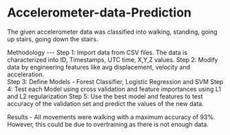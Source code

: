 # Accelerometer-data-Prediction
The given accelerometer data was classified into walking, standing, going up stairs, going down the stairs.

Methodology ---
Step 1: Import data from CSV files. The data is characterized into ID, Timestamps, UTC time, X,Y,Z values.
Step 2: Modify data by engineering features like avg displacement, velocity and acceleration.   
Step 3: Define Models - Forest Classifier, Logistic Regression and SVM
Step 4: Test each Model using cross validation and feature importances using L1 and L2 regularization
Step 5: Use the best model and features to test accuracy of the validation set and predict the values of the new data.

Results - All movements were walking with a maximum accuracy of 93%. However, this could be due to overtraining as there is not enough data. 
 

